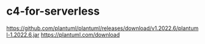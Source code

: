 # c4-for-serverless

https://github.com/plantuml/plantuml/releases/download/v1.2022.6/plantuml-1.2022.6.jar
https://plantuml.com/download